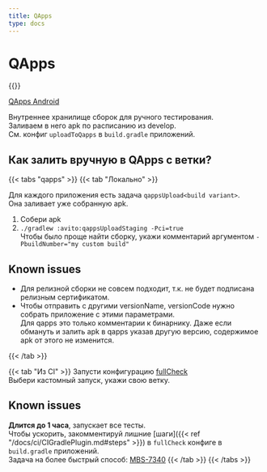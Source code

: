 ```yaml
---
title: QApps
type: docs
---
```


# QApps

{{<avito page>}}

[QApps Android](http://links.k.avito.ru/qappsAndroid)

Внутреннее хранилище сборок для ручного тестирования.\
Заливаем в него apk по расписанию из develop.\
См. конфиг `uploadToQapps` в `build.gradle` приложений.

## Как залить вручную в QApps с ветки?

{{< tabs "qapps" >}}
{{< tab "Локально" >}}

Для каждого приложения есть задача `qappsUpload<build variant>`.\
Она заливает уже собранную apk.

1. Собери apk
1. `./gradlew :avito:qappsUploadStaging -Pci=true`\
Чтобы было проще найти сборку, укажи комментарий аргументом `-PbuildNumber="my custom build"`

## Known issues

- Для релизной сборки не совсем подходит, т.к. не будет подписана релизным сертификатом.
- Чтобы отправить с другими versionName, versionCode нужно собрать приложение с этими параметрами.\
Для qapps это только комментарии к бинарнику. 
Даже если обмануть и залить apk в qapps указав другую версию, содержимое apk от этого не изменится.

{{< /tab >}}

{{< tab "Из CI" >}}
Запусти конфигурацию [fullCheck](http://links.k.avito.ru/tmctAvitoAndroidFullCheck)\
Выбери кастомный запуск, укажи свою ветку.

## Known issues

**Длится до 1 часа**, запускает все тесты.\
Чтобы ускорить, закомментируй лишние [шаги]({{< ref "/docs/ci/CIGradlePlugin.md#steps" >}}) в `fullCheck` конфиге в `build.gradle` приложений.\
Задача на более быстрый способ: [MBS-7340](http://links.k.avito.ru/MBS7340)
{{< /tab >}}
{{< /tabs >}}



